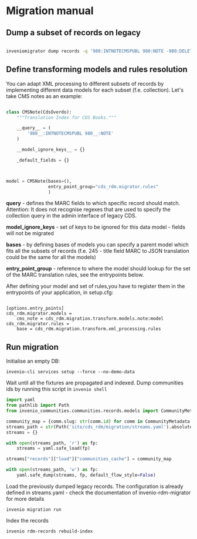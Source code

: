 # Migration manual

## Dump a subset of records on legacy

```bash

inveniomigrator dump records -q '980:INTNOTECMSPUBL 980:NOTE -980:DELETED' --file-prefix cms-notes --latest-only --chunk-size=1000

```

## Define transforming models and rules resolution

You can adapt XML processing to different subsets of records by implementing different data models for each subset (f.e. collection).
Let's take CMS notes as an example:


```python

class CMSNote(CdsOverdo):
    """Translation Index for CDS Books."""

    __query__ = (
        '980__:INTNOTECMSPUBL 980__:NOTE'
    )

    __model_ignore_keys__ = {}

    _default_fields = {}



model = CMSNote(bases=(),
                entry_point_group="cds_rdm.migrator.rules"
                )

```

**query** - defines the MARC fields to which specific record should match. Attention: It does not recognise regexes that are used to specify the collection query in the admin interface of legacy CDS.

**__model_ignore_keys__** - set of keys to be ignored for this data model - fields will not be migrated

**bases** - by defining bases of models you can specify a parent model which fits all the subsets of records (f.e. 245 - title field MARC to JSON translation could be the same for all the models)

**entry_point_group** - reference to where the model should lookup for the set of the MARC translation rules, see the entrypoints below.

After defining your model and set of rules,you have to register them in the entrypoints of your application, in setup.cfg:

```editorconfig

[options.entry_points]
cds_rdm.migrator.models =
    cms_note = cds_rdm.migration.transform.models.note:model
cds_rdm.migrator.rules =
    base = cds_rdm.migration.transform.xml_processing.rules

```

## Run migration

Initialise an empty DB:

```
invenio-cli services setup --force --no-demo-data
```

Wait until all the fixtures are propagated and indexed.
Dump communities ids by running this script in `invenio shell`


```python
import yaml
from pathlib import Path
from invenio_communities.communities.records.models import CommunityMetadata

community_map = {comm.slug: str(comm.id) for comm in CommunityMetadata.query.all()}
streams_path = str(Path('site/cds_rdm/migration/streams.yaml').absolute())
streams = {}

with open(streams_path, 'r') as fp:
    streams = yaml.safe_load(fp)

streams["records"]["load"]["communities_cache"] = community_map

with open(streams_path, 'w') as fp:
    yaml.safe_dump(streams, fp, default_flow_style=False)


```


Load the previously dumped legacy records. The configuration is already defined in streams.yaml - check the documentation of invenio-rdm-migrator for more details

```
invenio migration run
```

Index the records

```
invenio rdm-records rebuild-index
```